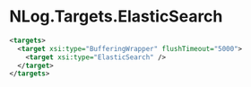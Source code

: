 NLog.Targets.ElasticSearch
==========================

```xml
<targets>
  <target xsi:type="BufferingWrapper" flushTimeout="5000">
    <target xsi:type="ElasticSearch" />
  </target>
</targets>
```
